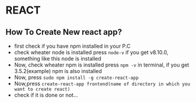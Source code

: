# REACT
 
 ## How To Create New react app?
 - first check if you have npm installed in your P.C
 - check wheater node is installed press ``` node-v ``` if you get v8.10.0,
    something like this node is installed
 - Now, check wheater npm is installed press ``` npm -v ``` in terminal,
    if you get 3.5.2(example) npm is also installed
 - Now, press  ``` sudo npm install -g create-react-app ```
 - Now,press ``` create-react-app frontend(name of directory in which you want to create react) ```
 - check if it is done or not...

